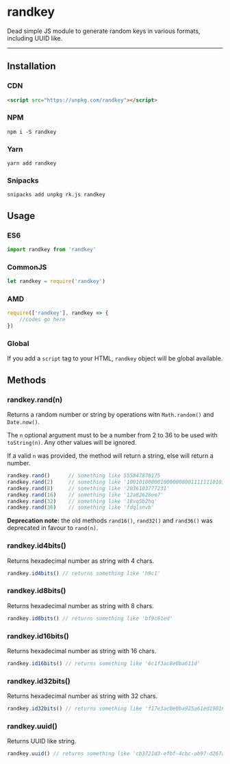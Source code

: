 # randkey

Dead simple JS module to generate random keys in various formats, including UUID like.

***

## Installation

### CDN

```html
<script src="https://unpkg.com/randkey"></script>
```

### NPM

`npm i -S randkey`

### Yarn

`yarn add randkey`

### Snipacks

`snipacks add unpkg rk.js randkey`

## Usage

### ES6

```javascript
import randkey from 'randkey'
```

### CommonJS

```javascript
let randkey = require('randkey')
```

### AMD

```javascript
require(['randkey'], randkey => {
    //codes go here
})
```

### Global

If you add a `script` tag to your HTML, `randkey` object will be global available.

## Methods

### randkey.rand(n)

Returns a random number or string by operations witn `Math.random()` and `Date.now()`.

The `n` optional argument must to be a number from 2 to 36 to be used with `toString(n)`. Any other values will be ignored.

If a valid `n` was provided, the method will return a string, else will return a number.

```javascript
randkey.rand()      // something like 555847878175
randkey.rand(2)     // something like '1001010000010000000001111111010100000110'
randkey.rand(8)     // something like '2036103777231'
randkey.rand(16)    // something like '12a82628ee7'
randkey.rand(32)    // something like '18vq5b2hq'
randkey.rand(36)    // something like 'fdqlsnvb'
```

**Deprecation note:** the old methods `rand16()`, `rand32()` and `rand36()` was deprecated in favour to `rand(n)`.

### randkey.id4bits()

Returns hexadecimal number as string with 4 chars.

```javascript
randkey.id4bits() // returns something like 'h9c1'
```

### randkey.id8bits()

Returns hexadecimal number as string with 8 chars.

```javascript
randkey.id8bits() // returns something like 'bf9c61ed'
```

### randkey.id16bits()

Returns hexadecimal number as string with 16 chars.

```javascript
randkey.id16bits() // returns something like '6c1f3ac8e0ba611d'
```

### randkey.id32bits()

Returns hexadecimal number as string with 32 chars.

```javascript
randkey.id32bits() // returns something like 'f17e3ac8e0ba925a61ed19016c1f2eb0'
```

### randkey.uuid()

Returns UUID like string.

```javascript
randkey.uuid() // returns something like 'cb3721d3-efbf-4cbc-ab97-d267a2ce198b'
```
